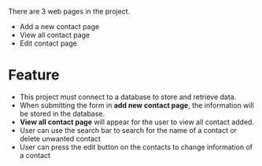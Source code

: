 There are 3 web pages in the project.
- Add a new contact page
- View all contact page
- Edit contact page

# Feature
- This project must connect to a database to store and retrieve data.
- When submitting the form in __add new contact page__, the information will be stored in the database.
- __View all contact page__ will appear for the user to view all contact added.
- User can use the search bar to search for the name of a contact or delete unwanted contact
- User can press the edit button on the contacts to change information of a contact
